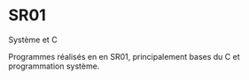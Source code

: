 # SR01
Système et C

Programmes réalisés en en SR01, principalement bases du C et programmation système.
